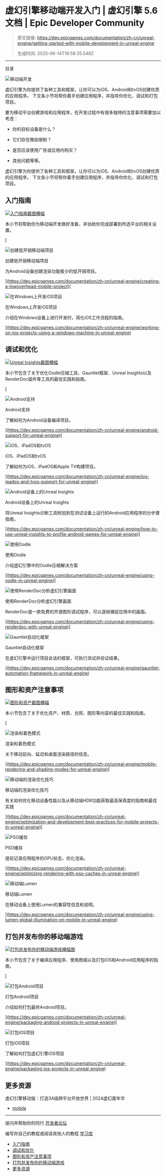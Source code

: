 # 虚幻引擎移动端开发入门 | 虚幻引擎 5.6 文档 | Epic Developer Community

> 原文链接: https://dev.epicgames.com/documentation/zh-cn/unreal-engine/getting-started-with-mobile-development-in-unreal-engine
> 
> 生成时间: 2025-06-14T19:58:35.548Z

---

目录

![移动端开发](https://dev.epicgames.com/community/api/documentation/image/90e9a45c-ded6-4038-b629-ad68257712f6?resizing_type=fill&width=1920&height=335)

虚幻引擎为你提供了各种工具和框架，让你可以为iOS、Android和tvOS创建优质的应用程序。 下文各小节将帮你着手创建应用程序，并指导你优化、调试和打包项目。

要为移动平台创建游戏和应用程序，在开发过程中有很多独特的注意事项需要加以考虑：

-   你的目标设备是什么？
    
-   它们存在哪些限制？
    
-   是否应该使用广告或应用内购买？
    
-   其他问题等等。
    

虚幻引擎为你提供了各种工具和框架，让你可以为iOS、Android和tvOS创建优质的应用程序。 下文各小节将帮你着手创建应用程序，并指导你优化、调试和打包项目。

## 入门指南

[![入门指南截图横幅](https://dev.epicgames.com/community/api/documentation/image/6a6c6f89-e9cd-4d7e-958f-b1a083b8c43e?resizing_type=fit)](https://dev.epicgames.com/community/api/documentation/image/6a6c6f89-e9cd-4d7e-958f-b1a083b8c43e?resizing_type=fit)

本小节将帮助你为移动端开发做好准备，并协助你完成部署到所选平台的相关设置。

[

![创建低开销移动端项目](images/static/document_list/empty_thumbnail.svg)

创建低开销移动端项目

为Android设备创建渲染功能极少的低开销项目。





](https://dev.epicgames.com/documentation/zh-cn/unreal-engine/creating-a-lowoverhead-mobile-project)[

![在Windows上开发iOS项目](https://dev.epicgames.com/community/api/documentation/image/a2705d41-faf7-4179-a1bc-48274d1c9d0a?resizing_type=fit&width=640&height=640)

在Windows上开发iOS项目

介绍在Windows设备上进行开发时，简化iOS工作流程的指南。





](https://dev.epicgames.com/documentation/zh-cn/unreal-engine/working-on-ios-projects-using-a-windows-machine-in-unreal-engine)

## 调试和优化

[![Unreal Insights截图横幅](https://dev.epicgames.com/community/api/documentation/image/31ca7d36-3dd7-439c-8a5c-0f3ebf6f7aa4?resizing_type=fit)](https://dev.epicgames.com/community/api/documentation/image/31ca7d36-3dd7-439c-8a5c-0f3ebf6f7aa4?resizing_type=fit)

本小节包含了关于优化Oodle压缩工具、Gauntlet框架、Unreal Insights以及RenderDoc插件等工具的最佳实践和指南。

[

![Android支持](https://dev.epicgames.com/community/api/documentation/image/43e6038e-66d2-4d88-bc2f-221c242de1f2?resizing_type=fit&width=640&height=640)

Android支持

了解如何为Android设备编译项目。





](https://dev.epicgames.com/documentation/zh-cn/unreal-engine/android-support-for-unreal-engine)[

![iOS、iPadOS和tvOS](https://dev.epicgames.com/community/api/documentation/image/2adf1c28-6c1d-4f4c-8bb2-6c66b085ca2b?resizing_type=fit&width=640&height=640)

iOS、iPadOS和tvOS

了解如何为iOS、iPadOS和Apple TV构建项目。





](https://dev.epicgames.com/documentation/zh-cn/unreal-engine/ios-ipados-and-tvos-support-for-unreal-engine)[

![Android设备上的Unreal Insights](https://dev.epicgames.com/community/api/documentation/image/eb8016e5-8832-490e-9120-8a5e8e53ddb2?resizing_type=fit&width=640&height=640)

Android设备上的Unreal Insights

将Unreal Insights诊断工具附加到在测试设备上运行的Android应用程序的分步骤指南。





](https://dev.epicgames.com/documentation/zh-cn/unreal-engine/how-to-use-unreal-insights-to-profile-android-games-for-unreal-engine)[

![使用Oodle](https://dev.epicgames.com/community/api/documentation/image/3e1b2162-1c20-446e-a043-207f73413d32?resizing_type=fit&width=640&height=640)

使用Oodle

介绍虚幻引擎中的Oodle压缩解决方案





](https://dev.epicgames.com/documentation/zh-cn/unreal-engine/using-oodle-in-unreal-engine)[

![使用RenderDoc分析虚幻引擎画面](https://dev.epicgames.com/community/api/documentation/image/e7ddbb3c-5270-4094-92ad-c0077e244e67?resizing_type=fit&width=640&height=640)

使用RenderDoc分析虚幻引擎画面

RenderDoc是一款免费的开源图形调试程序，可以逐帧捕捉应用中的画面。





](https://dev.epicgames.com/documentation/zh-cn/unreal-engine/using-renderdoc-with-unreal-engine)[

![Gauntlet自动化框架](https://dev.epicgames.com/community/api/documentation/image/73581d83-f83d-4145-bede-03be5a0e6576?resizing_type=fit&width=640&height=640)

Gauntlet自动化框架

在虚幻引擎中运行项目会话的框架，可执行测试并验证结果。





](https://dev.epicgames.com/documentation/zh-cn/unreal-engine/gauntlet-automation-framework-in-unreal-engine)

## 图形和资产注意事项

[![图形和资产截图横幅](https://dev.epicgames.com/community/api/documentation/image/7243a9d4-c288-4f59-b8d9-aebec92c7013?resizing_type=fit)](https://dev.epicgames.com/community/api/documentation/image/7243a9d4-c288-4f59-b8d9-aebec92c7013?resizing_type=fit)

本小节包含了关于优化资产、材质、光照、图形等内容的最佳实践和指南。

[

![渲染和着色模式](https://dev.epicgames.com/community/api/documentation/image/30a13e07-e972-4ee6-8918-517b8af4fbaf?resizing_type=fit&width=640&height=640)

渲染和着色模式

关于移动前向、延迟和桌面渲染路径的信息。





](https://dev.epicgames.com/documentation/zh-cn/unreal-engine/mobile-rendering-and-shading-modes-for-unreal-engine)[

![移动端的渲染优化技巧](https://dev.epicgames.com/community/api/documentation/image/4f3ce248-df07-484d-9f06-fe5bbb9984c0?resizing_type=fit&width=640&height=640)

移动端的渲染优化技巧

有关如何优化移动设备性能以及从移动端HDR功能获取最高保真度的指南和最佳实践





](https://dev.epicgames.com/documentation/zh-cn/unreal-engine/optimization-and-development-best-practices-for-mobile-projects-in-unreal-engine)[

![PSO缓存](https://dev.epicgames.com/community/api/documentation/image/ce735ac6-7d55-409a-900d-f5d6a46549fc?resizing_type=fit&width=640&height=640)

PSO缓存

提前记录应用程序的GPU状态，优化渲染。





](https://dev.epicgames.com/documentation/zh-cn/unreal-engine/optimizing-rendering-with-pso-caches-in-unreal-engine)[

![移动端Lumen](https://dev.epicgames.com/community/api/documentation/image/b9439234-e9c5-4571-8254-e819514b3cc9?resizing_type=fit&width=640&height=640)

移动端Lumen

在移动设备上使用Lumen的兼容性信息和说明。





](https://dev.epicgames.com/documentation/zh-cn/unreal-engine/using-lumen-global-illumination-on-mobile-in-unreal-engine)

## 打包并发布你的移动端游戏

[![打包并发布你的移动端游戏横幅图](https://dev.epicgames.com/community/api/documentation/image/a224bf4d-ffce-4d4d-aff3-4ce8c1c0e69a?resizing_type=fit)](https://dev.epicgames.com/community/api/documentation/image/a224bf4d-ffce-4d4d-aff3-4ce8c1c0e69a?resizing_type=fit)

本小节包含了关于编译应用程序、使用商城以及打包iOS和Android应用程序的指南。

[

![打包Android项目](https://dev.epicgames.com/community/api/documentation/image/013c2d4b-83b3-4972-846a-d510186e093b?resizing_type=fit&width=640&height=640)

打包Android项目

介绍如何打包最终Android项目。





](https://dev.epicgames.com/documentation/zh-cn/unreal-engine/packaging-android-projects-in-unreal-engine)[

![打包iOS项目](https://dev.epicgames.com/community/api/documentation/image/3ed18d76-4954-431b-b5a1-b236b8481ff8?resizing_type=fit&width=640&height=640)

打包iOS项目

了解如何打包虚幻引擎iOS项目





](https://dev.epicgames.com/documentation/zh-cn/unreal-engine/packaging-ios-projects-in-unreal-engine)

## 更多资源

虚幻引擎移动版：打造3A级跨平台开放世界 | 2024虚幻嘉年华

-   [mobile](https://dev.epicgames.com/community/search?query=mobile)

* * *

提问并帮助你的同行 [开发者论坛](https://forums.unrealengine.com/categories?tag=unreal-engine)

编写你自己的教程或阅读其他人的教程 [学习库](https://dev.epicgames.com/community/unreal-engine/learning)

-   [入门指南](/documentation/zh-cn/unreal-engine/getting-started-with-mobile-development-in-unreal-engine#%E5%85%A5%E9%97%A8%E6%8C%87%E5%8D%97)
-   [调试和优化](/documentation/zh-cn/unreal-engine/getting-started-with-mobile-development-in-unreal-engine#%E8%B0%83%E8%AF%95%E5%92%8C%E4%BC%98%E5%8C%96)
-   [图形和资产注意事项](/documentation/zh-cn/unreal-engine/getting-started-with-mobile-development-in-unreal-engine#%E5%9B%BE%E5%BD%A2%E5%92%8C%E8%B5%84%E4%BA%A7%E6%B3%A8%E6%84%8F%E4%BA%8B%E9%A1%B9)
-   [打包并发布你的移动端游戏](/documentation/zh-cn/unreal-engine/getting-started-with-mobile-development-in-unreal-engine#%E6%89%93%E5%8C%85%E5%B9%B6%E5%8F%91%E5%B8%83%E4%BD%A0%E7%9A%84%E7%A7%BB%E5%8A%A8%E7%AB%AF%E6%B8%B8%E6%88%8F)
-   [更多资源](/documentation/zh-cn/unreal-engine/getting-started-with-mobile-development-in-unreal-engine#%E6%9B%B4%E5%A4%9A%E8%B5%84%E6%BA%90)